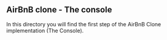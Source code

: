 ## AirBnB clone - The console
In this directory you will find the first step of the AirBnB Clone implementation (The Console).
